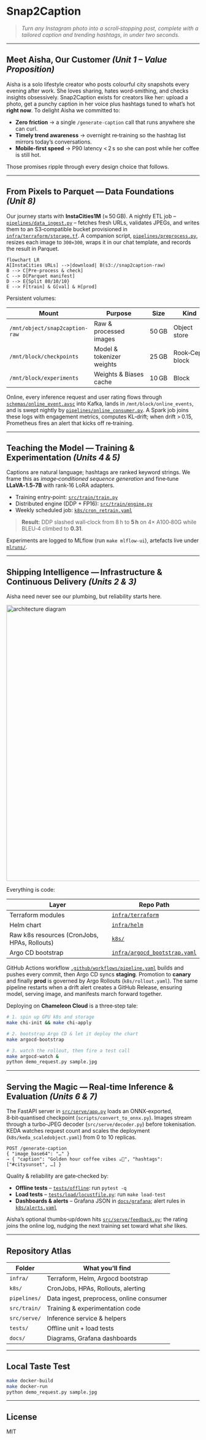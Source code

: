 # Snap2Caption

> *Turn any Instagram photo into a scroll‑stopping post, complete with a tailored caption and trending hashtags, in under two seconds.*

---

## Meet **Aisha**, Our Customer  *(Unit 1 – Value Proposition)*

Aisha is a solo lifestyle creator who posts colourful city snapshots every evening after work.  She loves sharing, hates word‑smithing, and checks insights obsessively.  Snap2Caption exists for creators like her: upload a photo, get a punchy caption in her voice plus hashtags tuned to what’s hot **right now**.  To delight Aisha we committed to:

* **Zero friction** → a single `/generate-caption` call that runs anywhere she can curl.
* **Timely trend awareness** → overnight re‑training so the hashtag list mirrors today’s conversations.
* **Mobile‑first speed** → P90 latency < 2 s so she can post while her coffee is still hot.

Those promises ripple through every design choice that follows.

---

## From Pixels to Parquet — **Data Foundations**  *(Unit 8)*

Our journey starts with **InstaCities1M** (≈ 50 GB).  A nightly ETL job – [`pipelines/data_ingest.py`](./pipelines/data_ingest.py) – fetches fresh URLs, validates JPEGs, and writes them to an S3‑compatible bucket provisioned in [`infra/terraform/storage.tf`](./infra/terraform/storage.tf).  A companion script, [`pipelines/preprocess.py`](./pipelines/preprocess.py), resizes each image to `300×300`, wraps it in our chat template, and records the result in Parquet.

```mermaid
flowchart LR
A[InstaCities URLs] -->|download| B(s3://snap2caption-raw)
B --> C[Pre‑process & check]
C --> D[Parquet manifest]
D --> E{Split 80/10/10}
E --> F[train] & G[val] & H[prod]
```

Persistent volumes:

| Mount                          | Purpose                   | Size  | Kind            |
| ------------------------------ | ------------------------- | ----- | --------------- |
| `/mnt/object/snap2caption-raw` | Raw & processed images    | 50 GB | Object store    |
| `/mnt/block/checkpoints`       | Model & tokenizer weights | 25 GB | Rook‑Ceph block |
| `/mnt/block/experiments`       | Weights & Biases cache    | 10 GB | Block           |

Online, every inference request and user rating flows through [`schemas/online_event.avsc`](./schemas/online_event.avsc) into Kafka, lands in `/mnt/block/online_events`, and is swept nightly by [`pipelines/online_consumer.py`](./pipelines/online_consumer.py).  A Spark job joins these logs with engagement metrics, computes KL‑drift; when drift > 0.15, Prometheus fires an alert that kicks off re‑training.

---

## Teaching the Model — **Training & Experimentation**  *(Units 4 & 5)*

Captions are natural language; hashtags are ranked keyword strings.  We frame this as *image‑conditioned sequence generation* and fine‑tune **LLaVA‑1.5‑7B** with rank‑16 LoRA adapters.

* Training entry‑point: [`src/train/train.py`](./src/train/train.py)
* Distributed engine (DDP + FP16): [`src/train/engine.py`](./src/train/engine.py)
* Weekly scheduled job: [`k8s/cron_retrain.yaml`](./k8s/cron_retrain.yaml)

> **Result:**  DDP slashed wall‑clock from 8 h to **5 h** on 4× A100‑80G while BLEU‑4 climbed to **0.31**.

Experiments are logged to MLflow (run `make mlflow-ui`), artefacts live under [`mlruns/`](./mlruns).

---

## Shipping Intelligence — **Infrastructure & Continuous Delivery**  *(Units 2 & 3)*

Aisha need never see our plumbing, but reliability starts here.

<img src="docs/architecture.svg" alt="architecture diagram" width="720"/>

Everything is code:

| Layer                                        | Repo Path                                                      |
| -------------------------------------------- | -------------------------------------------------------------- |
| Terraform modules                            | [`infra/terraform`](./infra/terraform)                         |
| Helm chart                                   | [`infra/helm`](./infra/helm)                                   |
| Raw k8s resources (CronJobs, HPAs, Rollouts) | [`k8s/`](./k8s)                                                |
| Argo CD bootstrap                            | [`infra/argocd_bootstrap.yaml`](./infra/argocd_bootstrap.yaml) |

GitHub Actions workflow [`.github/workflows/pipeline.yaml`](./.github/workflows/pipeline.yaml) builds and pushes every commit, then Argo CD syncs **staging**.  Promotion to **canary** and finally **prod** is governed by Argo Rollouts (`k8s/rollout.yaml`).  The same pipeline restarts when a drift alert creates a GitHub Release, ensuring model, serving image, and manifests march forward together.

Deploying on **Chameleon Cloud** is a three‑step tale:

```bash
# 1. spin up GPU k8s and storage
make chi-init && make chi-apply

# 2. bootstrap Argo CD & let it deploy the chart
make argocd-bootstrap

# 3. watch the rollout, then fire a test call
make argocd-watch &
python demo_request.py sample.jpg
```

---

## Serving the Magic — **Real‑time Inference & Evaluation**  *(Units 6 & 7)*

The FastAPI server in [`src/serve/app.py`](./src/serve/app.py) loads an ONNX‑exported, 8‑bit‑quantised checkpoint (`scripts/convert_to_onnx.py`).  Images stream through a turbo‑JPEG decoder (`src/serve/decoder.py`) before tokenisation.  KEDA watches request count and scales the deployment (`k8s/keda_scaledobject.yaml`) from 0 to 10 replicas.

```text
POST /generate-caption
{ "image_base64": "…" }
→ { "caption": "Golden hour coffee vibes ☕🌇", "hashtags": ["#citysunset", …] }
```

Quality & reliability are gate‑checked by:

* **Offline tests** – [`tests/offline`](./tests/offline): run `pytest -q`
* **Load tests** – [`tests/load/locustfile.py`](./tests/load/locustfile.py): run `make load-test`
* **Dashboards & alerts** – Grafana JSON in [`docs/grafana`](./docs/grafana); alert rules in [`k8s/alerts.yaml`](./k8s/alerts.yaml)

Aisha’s optional thumbs‑up/down hits [`src/serve/feedback.py`](./src/serve/feedback.py); the rating joins the online log, nudging the next training set toward what *she* likes.

---

## Repository Atlas

| Folder       | What you’ll find                         |
| ------------ | ---------------------------------------- |
| `infra/`     | Terraform, Helm, Argocd bootstrap        |
| `k8s/`       | CronJobs, HPAs, Rollouts, alerting       |
| `pipelines/` | Data ingest, preprocess, online consumer |
| `src/train/` | Training & experimentation code          |
| `src/serve/` | Inference service & helpers              |
| `tests/`     | Offline unit + load tests                |
| `docs/`      | Diagrams, Grafana dashboards             |

---

## Local Taste Test

```bash
make docker-build
make docker-run
python demo_request.py sample.jpg
```

---

## License

MIT
